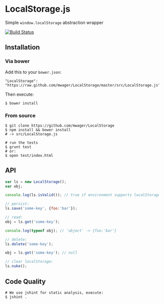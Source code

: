 # LocalStorage.js #

Simple `window.localStorage` abstraction wrapper

[![Build Status](https://travis-ci.org/mwager/LocalStorage.png?branch=master)](https://travis-ci.org/mwager/LocalStorage)

## Installation ##

### Via bower  ###

Add this to your `bower.json`:

    "LocalStorage": "https://raw.github.com/mwager/LocalStorage/master/src/LocalStorage.js"

Then execute:

    $ bower install

### From source  ###

    $ git clone https://github.com/mwager/LocalStorage
    $ npm install && bower install
    # -> src/LocalStorage.js

    # run the tests
    $ grunt test
    # or:
    $ open test/index.html


## API ##

```javascript
var ls = new LocalStorage();
var obj;

console.log(ls.isValid()); // true if environment supports localStorage

// persist:
ls.save('some-key', {foo:'bar'});

// read:
obj = ls.get('some-key');

console.log(typeof obj); // 'object' -> {foo:'bar'}

// delete:
ls.delete('some-key');

obj = ls.get('some-key'); // null

// clear localStorage:
ls.nuke();
```

## Code Quality ##

    # We use jshint for static analysis, execute:
    $ jshint .
